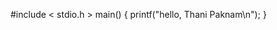 #include < stdio.h >
        main()
        {
                printf("hello, Thani Paknam\n");
        }
